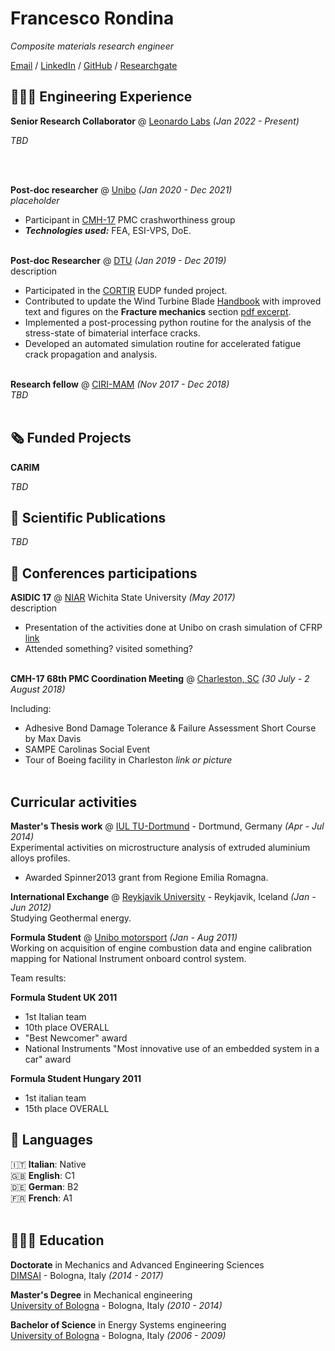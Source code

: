 # Francesco Rondina

_Composite materials research engineer_ <br>

[Email](mailto:f.rondina@pm.me) / [LinkedIn](https://www.linkedin.com/in/francescorondina/) / [GitHub](https://github.com/Francesco-Rondina/) / [Researchgate](https://www.researchgate.net/profile/Francesco-Rondina)

## 👩🏼‍💻 Engineering Experience

**Senior Research Collaborator** @ [Leonardo Labs](https://www.leonardo.com/en/innovation-technology/leonardo-labs/) _(Jan 2022 - Present)_ <br>

_TBD_

<br><br>

**Post-doc researcher** @ [Unibo](https://www.unibo.it) _(Jan 2020 - Dec 2021)_ <br>
_placeholder_
  - Participant in [CMH-17](https://www.cmh17.org/HOME/Polymer-Matrix/Crashworthiness "Composite Material Handbook") PMC crashworthiness group
  - **_Technologies used:_** FEA, ESI-VPS, DoE.
<br><br>

**Post-doc Researcher** @ [DTU](https://www.dtu.dk/english/) _(Jan 2019 - Dec 2019)_ <br>
description
  - Participated in the [CORTIR](https://www.bladena.com/cortir.html) EUDP funded project.
  - Contributed to update the Wind Turbine Blade [Handbook](https://www.bladena.com/news/archives/12-2019) with improved text and figures on the **Fracture mechanics** section [pdf excerpt](link). 
  - Implemented a post-processing python routine for the analysis of the stress-state of bimaterial interface cracks.
  - Developed an automated simulation routine for accelerated fatigue crack propagation and analysis.
    <br><br>

**Research fellow** @ [CIRI-MAM](https://centri.unibo.it/mam/it) _(Nov 2017 - Dec 2018)_ <br>
_TBD_ <br><br>

## 🗞 Funded Projects

**CARIM**

_TBD_

## 📄 Scientific Publications

_TBD_


## 📌 Conferences participations

**ASIDIC 17** @ [NIAR](https://www.wichita.edu/industry_and_defense/NIAR/) Wichita State University _(May 2017)_<br>
description
  - Presentation of the activities done at Unibo on crash simulation of CFRP [link]()
  - Attended something? visited something?
  <br><br>

**CMH-17 68th PMC Coordination Meeting** @ [Charleston, SC](https://www.cmh17.org/MEETINGS/CMH-17-PMC-Meeting) _(30 July - 2 August 2018)_ <br>

Including:
  - Adhesive Bond Damage Tolerance & Failure Assessment Short Course by Max Davis 
  - SAMPE Carolinas Social Event
  - Tour of Boeing facility in Charleston _link or picture_
  <br><br>


## Curricular activities

**Master's Thesis work** @ [IUL TU-Dortmund](https://iul.mb.tu-dortmund.de/en/) - Dortmund, Germany _(Apr - Jul 2014)_ <br>
Experimental activities on microstructure analysis of extruded aluminium alloys profiles.
  - Awarded Spinner2013 grant from Regione Emilia Romagna.


**International Exchange** @ [Reykjavik University](https://en.ru.is/) - Reykjavik, Iceland _(Jan - Jun 2012)_ <br>
Studying Geothermal energy.

**Formula Student** @ [Unibo motorsport](https://motorsport.unibo.it/) _(Jan - Aug 2011)_<br>
Working on acquisition of engine combustion data and engine calibration mapping for National Instrument onboard control system.

Team results:

**Formula Student UK 2011**
  - 1st Italian team
  - 10th place OVERALL
  - "Best Newcomer" award
  - National Instruments "Most innovative use of an embedded system in a car" award

**Formula Student Hungary 2011**
  - 1st italian team
  - 15th place OVERALL

## 💬 Languages

🇮🇹 **Italian**: Native <br>
🇬🇧 **English**: C1 <br>
🇩🇪 **German**: B2 <br>
🇫🇷 **French**: A1 <br><br>

## 👩🏼‍🎓 Education

**Doctorate** in Mechanics and Advanced Engineering Sciences <br>
[DIMSAI](https://phd.unibo.it/dimsai/en) - Bologna, Italy _(2014 - 2017)_

**Master's Degree** in Mechanical engineering <br>
[University of Bologna](https://www.unibo.it/) - Bologna, Italy _(2010 - 2014)_

**Bachelor of Science** in Energy Systems engineering<br>
[University of Bologna](https://www.unibo.it/) - Bologna, Italy _(2006 - 2009)_


